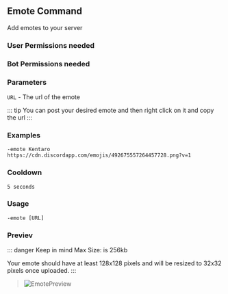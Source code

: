 ## Emote Command
Add emotes to your server

### User Permissions needed
> <Badge text="MANAGE_EMOJIS" type="error" vertical="middle"/>
### Bot Permissions needed
> <Badge text="MANAGE_EMOJIS" type="error" vertical="middle"/>

### Parameters
`URL` - The url of the emote

::: tip 
You can post your desired emote and then right click on it and copy the url
:::

### Examples
`-emote Kentaro https://cdn.discordapp.com/emojis/492675557264457728.png?v=1`

### Cooldown
`5 seconds`

### Usage
`-emote [URL]`

### Previev

::: danger Keep in mind 
Max Size: is 256kb

Your emote should have at least 128x128 pixels and will be resized to 32x32 pixels once uploaded.
:::

>![EmotePreview](https://cdn.discordapp.com/attachments/469576672128139275/552139331914170378/unknown.png)
